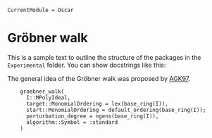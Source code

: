 ```@meta
CurrentModule = Oscar
```

# Gröbner walk

This is a sample text to outline the structure of the packages in the `Experimental` folder.
You can show docstrings like this:

The general idea of the Gröbner walk was proposed by [AGK97](@cite).
```@docs
    groebner_walk(
      I::MPolyIdeal, 
      target::MonomialOrdering = lex(base_ring(I)),
      start::MonomialOrdering = default_ordering(base_ring(I));
      perturbation_degree = ngens(base_ring(I)),
      algorithm::Symbol = :standard
    )
```
    
